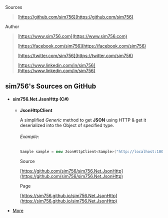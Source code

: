 Sources

> [https://github.com/sim756](https://github.com/sim756)

Author

> [https://www.sim756.com](https://www.sim756.com)
>
> [https://facebook.com/sim756](https://facebook.com/sim756)
>
> [https://twitter.com/sim756](https://twitter.com/sim756)
>
> [https://www.linkedin.com/in/sim756](https://www.linkedin.com/in/sim756)



## sim756's Sources on GitHub

- #### sim756.Net.JsonHttp (C#)

  - **JsonHttpClient**

    A simplified *Generic* method to get **JSON** using HTTP & get it deserialized into the Object of specified type.

    ###### Example:

    ```c#
    Sample sample = new JsonHttpClient<Sample>("http://localhost:10000/api/values").GetDeserializedObject(); 
    ```

    Source

    [https://github.com/sim756/sim756.Net.JsonHttp](https://github.com/sim756/sim756.Net.JsonHttp)

    Page

    [https://sim756.github.io/sim756.Net.JsonHttp](https://sim756.github.io/sim756.Net.JsonHttp)

- [More](https://github.com/sim756)


